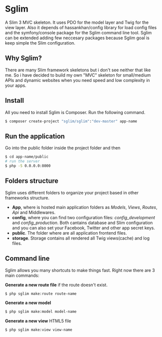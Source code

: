 # Sglim
A Slim 3 MVC skeleton.
It uses PDO for the model layer and Twig for the view layer. Also it depends of hassankhan/config
library for load config files and the symfony/console package for the Sglim command line tool.
Sglim can be extended adding few neccesary packages because Sglim goal is keep simple the Slim
configuration.

## Why Sglim?

There are many Slim framework skeletons but i don't see neither that like me. So i have decided to
build my own "MVC" skeleton for small/medium APIs and dynamic websites when you need speed and low complexity
in your apps.

## Install

All you need to install Sglim is Composer. Run the following command.

``` bash
$ composer create-project "sglim/sglim":"dev-master" app-name
```

## Run the application

Go into the public folder inside the project folder and then 
``` bash
$ cd app-name/public
# run the server
$ php -S 0.0.0.0:8000
```

## Folders structure

Sglim uses different folders to organize your project based in other frameworks structure.

- **App**, where is hosted main application folders as *Models*, *Views*, *Routes*, *Api* and Middlewares.
- **config**, where you can find two configuration files: *config_development* and *config_production*. Both cantains database and Slim configuration and you can also set your Facebook, Twitter and other app secret keys.
- **public**. The folder where are all application frontend files.
- **storage**. Storage contains all rendered all Twig views(cache) and log files.

## Command line

Sglim allows you many shortcuts to make things fast. Right now there are 3 main commands:

**Generate a new route file** if the route doesn't exist.

``` bash
$ php sglim make:route route-name
```

**Generate a new model**

``` bash
$ php sglim make:model model-name
```

**Generate a new view** HTML5 file

``` bash
$ php sglim make:view view-name
```